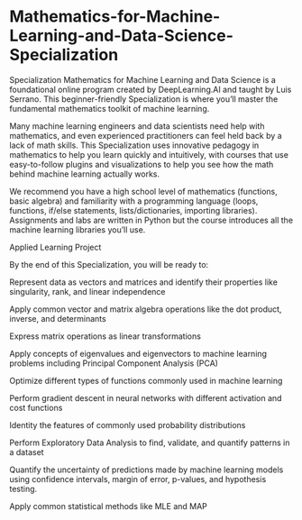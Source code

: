 # Mathematics-for-Machine-Learning-and-Data-Science-Specialization
Specialization
Mathematics for Machine Learning and Data Science is a foundational online program created by DeepLearning.AI and taught by Luis Serrano. This beginner-friendly Specialization is where you’ll master the fundamental mathematics toolkit of machine learning.

Many machine learning engineers and data scientists need help with mathematics, and even experienced practitioners can feel held back by a lack of math skills. This Specialization uses innovative pedagogy in mathematics to help you learn quickly and intuitively, with courses that use easy-to-follow plugins and visualizations to help you see how the math behind machine learning actually works. 

We recommend you have a high school level of mathematics (functions, basic algebra) and familiarity with a programming language (loops, functions, if/else statements, lists/dictionaries, importing libraries). Assignments and labs are written in Python but the course introduces all the machine learning libraries you’ll use.

Applied Learning Project

By the end of this Specialization, you will be ready to:

Represent data as vectors and matrices and identify their properties like singularity, rank, and linear independence

Apply common vector and matrix algebra operations like the dot product, inverse, and determinants

Express matrix operations as linear transformations

Apply concepts of eigenvalues and eigenvectors to machine learning problems including Principal Component Analysis (PCA)

Optimize different types of functions commonly used in machine learning

Perform gradient descent in neural networks with different activation and cost functions

Identity the features of commonly used probability distributions

Perform Exploratory Data Analysis to find, validate, and quantify patterns in a dataset

Quantify the uncertainty of predictions made by machine learning models using confidence intervals, margin of error, p-values, and hypothesis testing.

Apply common statistical methods like MLE and MAP
